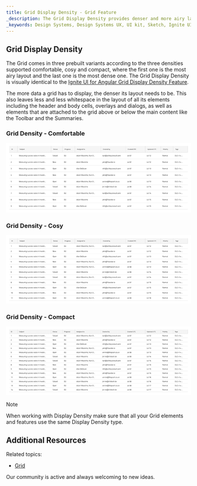 ```yaml
---
title: Grid Display Density - Grid Feature
_description: The Grid Display Density provides denser and more airy layout variants for its various elements and content.
_keywords: Design Systems, Design Systems UX, UI kit, Sketch, Ignite UI for Angular, Sketch to Angular, Sketch to Angular, Angular, Angular Design System, Export code from Sketch, Design Kits for Angular, Sketch HTML, Sketch to HTML, Sketch UI kits
---
```


## Grid Display Density

The Grid comes in three prebuilt variants according to the three densities supported comfortable, cosy and compact, where the first one is the most airy layout and the last one is the most dense one. The Grid Display Density is visually identical to the [Ignite UI for Angular Grid Display Density Feature](https://www.infragistics.com/products/ignite-ui-angular/angular/components/grid/display_density.html).

The more data a grid has to display, the denser its layout needs to be. This also leaves less and less whitespace in the layout of all its elements including the header and body cells, overlays and dialogs, as well as elements that are attached to the grid above or below the main content like the Toolbar and the Summaries.

### Grid Density - Comfortable

<img class="responsive-img" src="../images/grid_density_comfortable.png" srcset="../images/grid_density_comfortable@2x.png 2x" />

### Grid Density - Cosy

<img class="responsive-img" src="../images/grid_density_cosy.png" srcset="../images/grid_density_cosy@2x.png 2x" />

### Grid Density - Compact

<img class="responsive-img" src="../images/grid_density_compact.png" srcset="../images/grid_density_compact@2x.png 2x" />

> [!Note]
> When working with Display Density make sure that all your Grid elements and features use the same Display Density type.

## Additional Resources

Related topics:

- [Grid](grid.md)
  <div class="divider--half"></div>

Our community is active and always welcoming to new ideas.
